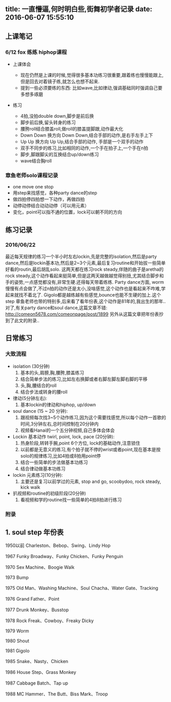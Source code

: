 title: 一直懵逼,何时明白些,街舞初学者记录
date: 2016-06-07 15:55:10
---

<!-- toc -->
## 上课笔记
### 6/12 fox 练练 hiphop课程
- 上课体会
    - 现在仍然是上课的时候,觉得很多基本功练习很重要,跟着练也慢慢能跟上,但是回去对着镜子练,就怎么也想不起来.
    - 提到一些必须要练的东西: 比如wave,比如律动,强调基础同时强调自己要多想多琢磨
    
- 练习
    - 4拍,没拍double down,脚步是前后换
    - 脚步前后换,留头转身的练习
    - 腰胯roll结合膝盖roll,做roll的膝盖提脚跟,动作最大化
    - Down Down 换方向 Down Down,结合手部的动作,是右手左手上下
    - Up Up 换方向 Up Up,结合手部的动作, 手部是一个双手的动作
    - 双手不同步的练习,比如相同的动作,一个手在拍子上,一个手在n拍
    - 脚步,脚跟脚尖的互换结合up/down练习
    - wave结合胸roll

### 章鱼老师solo课程记录
- one move one stop
- 用step来找感觉，各种party dance的step
- 做四拍停四拍想一下动作，再做四拍
- 动停动停结合动动动停（可以用元素）
- 变化，point可以指不通的位置，lock可以朝不同的方向

## 练习记录
### 2016/06/22
最近每天规律的练习一个半小时左右lockin,先是完整的isolation,然后是party dance,然后是lockin基本功,然后是2~3个元素,最后复习routine和开始拔一些简单好看的routin,最后胡乱solo.
这两天都在练习rock steady,伴随的曲子是aretha的rock steady,这个动作看起来挺简单,但是这两天越做越觉得别扭,尤其结合脚步和手的姿势,一点感觉都没有,非常生硬.还得每天带着练练.
Party dance方面, worm慢慢有点会做了,不过n拍的动作还是太小,没啥感觉,这个动作也是看起来不咋难,学起来就找不着北了.
Gigolo都是越练越有些感觉,bounce也能不生硬的加上.这个step 章鱼老师也带的特别多,后来看了看年份表,这个动作是81年的,我出生的那年..
对了,有关party dance和soul dance,这篇文章不错: http://comeon5678.com/comeonpage/post/1899
另外从这篇文章把年份表抄到了此文的附录..

## 日常练习

### 大致流程
- isolation (30分钟)
    1. 基本的头,肩膀,胸,腰胯,膝盖练习
    2. 结合简单步法的练习,比如左右换脚或者右脚左脚左脚右脚的平移
    3. 头,胸,腰结合的roll
    4. 结合步法或转身的腰roll
- 律动(5分钟左右):
    1. 基本lockin的律动和hiphop, up/down
- soul dance (15 ~ 20 分钟): 
    1. 跟视频每次找3~5个动作练习,因为这个需要找感觉,所以每个动作一首歌的时间,3分钟左右,总时间控制在20分钟内
    2. 视频看Hanai的一个五分钟视频,自己多体会体会
- Lockin 基本动作 twirl, point, lock, pace (20分钟):
    1. 热身阶段,转转手腕,point 6个方位, lock的基础动作,注意锁住
    2. 以前都是无意义的练习,有个拍子就不停的wrist或者point,现在基本是按solo的规律练习,比如4拍或8拍用point停
    3. 结合一些简单的步法做基本功练习
    4. 结合律动做基本功练习
- lockin 元素练习(10分钟):
    1.  主要还是复习以前学过的元素, stop and go, scoobydoo, rock steady, kick walk
- 扒视频和routine的初级阶段(20分钟)
    1. 看视频和学的routine找一些简单的4拍8拍进行练习
    
   
### 附录
## 1. soul step 年份表
1950以前
Charleston、Bebop、Swing、Lindy Hop 
 
1967
Funky Broadway、Funky Chicken、Funky Penguin
 
1970
Sex Machine、Boogie Walk
 
1973
Bump
 
1975
Old Man、Washing Machine、Soul Chacha、Water Gate、Tracking
 
1976
Grand Father、Point
 
1977
Drunk Monkey、Busstop
 
1978
Rock Freak、Cowboy、Freaky Dicky
 
1979
Worm
 
1980
Shout
 
1981
Gigolo
 
1985
Snake、Nasty、Chicken
 
1986
House Step、Grass Monkey
 
1987
Cabbage Batch、Tap up
 
1988
MC Hammer、The Butt、Biss Mark、Troop
